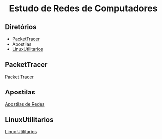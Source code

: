 <div align="center">

# Estudo de Redes de Computadores


</div>


## Diretórios

* [PacketTracer](#packettracer)
* [Apostilas](#apostilas)
* [LinuxUtilitarios](#utilitarios)


## PacketTracer

[Packet Tracer](https://github.com/and3510/Redes_Studied/tree/main/packetracer)

## Apostilas

[Apostilas de Redes](https://github.com/and3510/Redes_Studied/tree/main/apostilas)


## LinuxUtilitarios
[Linux Utilitarios](https://github.com/and3510/Redes_Studied/tree/main/linux_utilitarios)
